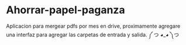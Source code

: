 # Ahorrar-papel-paganza
Aplicacion para mergear pdfs por mes en drive, proximamente agregare una interfaz para agregar las carpetas de entrada y salida. ༼ つ ◕_◕ ༽つ
